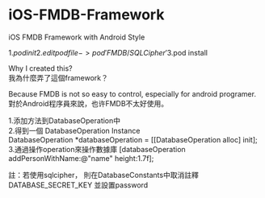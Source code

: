 # iOS-FMDB-Framework
iOS FMDB Framework with Android Style

1.$pod init  
2.edit podfile -> pod 'FMDB/SQLCipher'  
3.$pod install  

Why I created this?  
我為什麼弄了這個framework？  

Because FMDB is not so easy to control, especially for android programer.  
對於Android程序員來說，也许FMDB不太好使用。  

1.添加方法到DatabaseOperation中  
2.得到一個 DatabaseOperation Instance  
DatabaseOperation *databaseOperation = [[DatabaseOperation alloc] init];  
3.通過操作operation來操作數據庫
[databaseOperation addPersonWithName:@"name" height:1.7f];  

註：若使用sqlcipher， 則在DatabaseConstants中取消註釋 DATABASE_SECRET_KEY 並設置password
